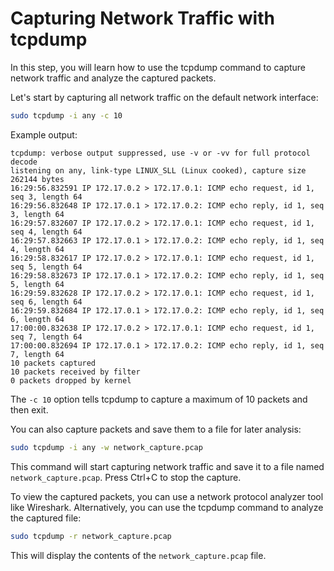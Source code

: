 # Capturing Network Traffic with tcpdump

In this step, you will learn how to use the tcpdump command to capture network traffic and analyze the captured packets.

Let's start by capturing all network traffic on the default network interface:

```bash
sudo tcpdump -i any -c 10
```

Example output:

```
tcpdump: verbose output suppressed, use -v or -vv for full protocol decode
listening on any, link-type LINUX_SLL (Linux cooked), capture size 262144 bytes
16:29:56.832591 IP 172.17.0.2 > 172.17.0.1: ICMP echo request, id 1, seq 3, length 64
16:29:56.832648 IP 172.17.0.1 > 172.17.0.2: ICMP echo reply, id 1, seq 3, length 64
16:29:57.832607 IP 172.17.0.2 > 172.17.0.1: ICMP echo request, id 1, seq 4, length 64
16:29:57.832663 IP 172.17.0.1 > 172.17.0.2: ICMP echo reply, id 1, seq 4, length 64
16:29:58.832617 IP 172.17.0.2 > 172.17.0.1: ICMP echo request, id 1, seq 5, length 64
16:29:58.832673 IP 172.17.0.1 > 172.17.0.2: ICMP echo reply, id 1, seq 5, length 64
16:29:59.832628 IP 172.17.0.2 > 172.17.0.1: ICMP echo request, id 1, seq 6, length 64
16:29:59.832684 IP 172.17.0.1 > 172.17.0.2: ICMP echo reply, id 1, seq 6, length 64
17:00:00.832638 IP 172.17.0.2 > 172.17.0.1: ICMP echo request, id 1, seq 7, length 64
17:00:00.832694 IP 172.17.0.1 > 172.17.0.2: ICMP echo reply, id 1, seq 7, length 64
10 packets captured
10 packets received by filter
0 packets dropped by kernel
```

The `-c 10` option tells tcpdump to capture a maximum of 10 packets and then exit.

You can also capture packets and save them to a file for later analysis:

```bash
sudo tcpdump -i any -w network_capture.pcap
```

This command will start capturing network traffic and save it to a file named `network_capture.pcap`. Press Ctrl+C to stop the capture.

To view the captured packets, you can use a network protocol analyzer tool like Wireshark. Alternatively, you can use the tcpdump command to analyze the captured file:

```bash
sudo tcpdump -r network_capture.pcap
```

This will display the contents of the `network_capture.pcap` file.
